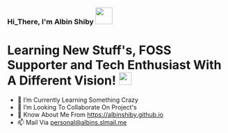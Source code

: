 ### Hi_There, I'm Albin Shiby <img src="https://github.com/TheDudeThatCode/TheDudeThatCode/blob/master/Assets/Hi.gif" width="39px"> 

# Learning New Stuff's, FOSS Supporter and Tech Enthusiast With A Different Vision! <img src="https://user-images.githubusercontent.com/97731157/151094688-434a08de-7979-4c76-bb7f-510b5ec7b6dc.gif" width="29px">

- 🌱 I’m Currently Learning Something Crazy
- 💞️ I’m Looking To Collaborate On Project's
- 🤔 Know About Me From https://albinshiby.github.io
- 📫 Mail Via personal@albins.slmail.me 



